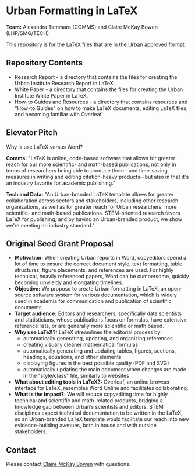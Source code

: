 # Urban Formatting in LaTeX

**Team:** Alexandra Tammaro (COMMS) and Claire McKay Bowen (LHP/SMG/TECH)

This repository is for the LaTeX files that are in the Urban approved format.

## Repository Contents

* Research Report - a directory that contains the files for creating the Urban Institute Research Report in LaTeX.
* White Paper - a directory that contains the files for creating the Urban Institute White Paper in LaTeX.
* How-to Guides and Resources - a directory that contains resources and "How-to Guides" on how to make LaTeX documents, editing LaTeX files, and becoming familiar with Overleaf.

## Elevator Pitch
Why is use LaTeX versus Word?

**Comms:**
"LaTeX is online, code-based software that allows for greater reach for our more scientific- and math-based publications, not only in terms of researchers being able to produce them--and time-saving measures in writing and editing citation-heavy products--but also in that it's an industry favorite for academic publishing."

**Tech and Data:**
"An Urban-branded LaTeX template allows for greater collaboration across sectors and stakeholders, including other research organizations, as well as for greater reach for Urban researchers' more scientific- and math-based publications. STEM-oriented research favors LaTeX for publishing, and by having an Urban-branded product, we show we're meeting an industry standard."

## Original Seed Grant Proposal

- **Motivation:** When creating Urban reports in Word, copyeditors spend a lot of time to ensure the correct document style, text formatting, table structures, figure placements, and references are used. For highly technical, heavily referenced papers, Word can be cumbersome, quickly becoming unwieldy and elongating timelines.
- **Objective:** We propose to create Urban formatting in LaTeX, an open-source software system for various documentation, which is widely used in academia for communication and publication of scientific documents.
- **Target audience:** Editors and researchers, specifically data scientists and statisticians, whose publications focus on formulas, have extensive reference lists, or are generally more scientific or math based. 
- **Why use LaTeX?:** LaTeX streamlines the editorial process by:
	- automatically generating, updating, and organizing references
	- creating visually cleaner mathematical formulas 
	- automatically generating and updating tables, figures, sections, headings, equations, and other elements
	- displaying figures in the best possible quality (PDF and SVG)
	- automatically updating the main document when changes are made in the "style/class" file, similarly to websites
- **What about editing tools in LaTeX?:** Overleaf, an online browser interface for LaTeX, resembles Word Online and facilitates collaborating.
- **What is the impact?:** We will reduce copyediting time for highly technical and scientific and math-related products, bridging a knowledge gap between Urban’s scientists and editors. STEM disciplines expect technical documentation to be written in the LaTeX, so an Urban-branded LaTeX template would facilitate our reach into new evidence-building avenues, both in house and with outside stakeholders.

## Contact

Please contact [Claire McKay Bowen](cbowen@urban.org) with questions.
